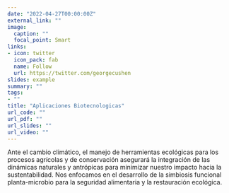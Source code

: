 ```yaml
---
date: "2022-04-27T00:00:00Z"
external_link: ""
image:
  caption: ""
  focal_point: Smart
links:
- icon: twitter
  icon_pack: fab
  name: Follow
  url: https://twitter.com/georgecushen
slides: example
summary: ""
tags:
- ""
title: "Aplicaciones Biotecnologicas"
url_code: ""
url_pdf: ""
url_slides: ""
url_video: ""
---
```



Ante el cambio climático, el manejo de herramientas ecológicas para los procesos agrícolas y de conservación asegurará la integración de las dinámicas naturales y antrópicas para minimizar nuestro impacto hacia la sustentabilidad. Nos enfocamos en el desarrollo de la simbiosis funcional planta-microbio para la seguridad alimentaria y la restauración ecológica.